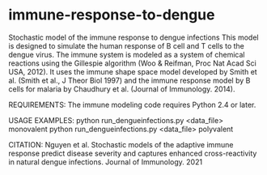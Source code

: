 # immune-response-to-dengue
Stochastic model of the immune response to dengue infections
This model is designed to simulate the human response of B cell and T cells to the dengue virus. 
The immune system is modeled as a system of chemical reactions using the Gillespie algorithm (Woo & Reifman, Proc Nat Acad Sci USA, 2012). 
It uses the immune shape space model developed by Smith et al. (Smith et al., J Theor Biol 1997) and the immune response model by B cells for malaria by Chaudhury et al. (Journal of Immunology. 2014). 

REQUIREMENTS:
The immune modeling code requires Python 2.4 or later.

USAGE EXAMPLES: 
python run_dengueinfections.py <data_file> monovalent
python run_dengueinfections.py <data_file> polyvalent

CITATION:
Nguyen et al. Stochastic models of the adaptive immune response predict disease severity and captures enhanced cross-reactivity in natural dengue infections. Journal of Immunology. 2021
